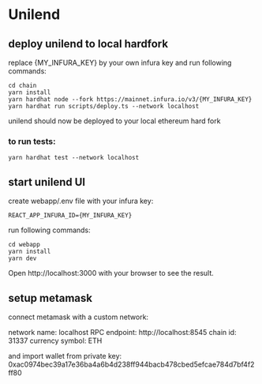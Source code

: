 # Unilend

## deploy unilend to local hardfork

replace {MY_INFURA_KEY} by your own infura key and run following commands:

```
cd chain
yarn install
yarn hardhat node --fork https://mainnet.infura.io/v3/{MY_INFURA_KEY}
yarn hardhat run scripts/deploy.ts --network localhost
```

unilend should now be deployed to your local ethereum hard fork

### to run tests:

```
yarn hardhat test --network localhost
```

## start unilend UI

create webapp/.env file with your infura key:

```
REACT_APP_INFURA_ID={MY_INFURA_KEY}
```

run following commands:

```
cd webapp
yarn install
yarn dev
```

Open http://localhost:3000 with your browser to see the result.

## setup metamask

connect metamask with a custom network:

network name: localhost
RPC endpoint: http://localhost:8545
chain id: 31337
currency symbol: ETH

and import wallet from private key:
0xac0974bec39a17e36ba4a6b4d238ff944bacb478cbed5efcae784d7bf4f2ff80

